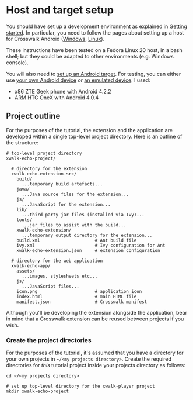 # Host and target setup

You should have set up a development environment as explained in [Getting started](/documentation/getting_started). In particular, you need to follow the pages about setting up a host for Crosswalk Android ([Windows](/documentation/getting_started/windows_host_setup), [Linux](/documentation/getting_started/linux_host_setup)).

These instructions have been tested on a Fedora Linux 20 host, in a bash shell; but they could be adapted to other environments (e.g. Windows console).

You will also need to [set up an Android target](/documentation/getting_started/android_target_setup). For testing, you can either use [your own Android device](/documentation/getting_started/android_target_setup#android-device) or [an emulated device](/documentation/getting_started/android_target_setup#android-emulator). I used:

* x86 ZTE Geek phone with Android 4.2.2
* ARM HTC OneX with Android 4.0.4

## Project outline

For the purposes of the tutorial, the extension and the application are developed within a single top-level project directory. Here is an outline of the structure:

    # top-level project directory
    xwalk-echo-project/

      # directory for the extension
      xwalk-echo-extension-src/
        build/
          ...temporary build artefacts...
        java/
          ...Java source files for the extension...
        js/
          ...JavaScript for the extension...
        lib/
          ...third party jar files (installed via Ivy)...
        tools/
          ...jar files to assist with the build...
        xwalk-echo-extension/
          ...temporary output directory for the extension...
        build.xml                     # Ant build file
        ivy.xml                       # Ivy configuration for Ant
        xwalk-echo-extension.json     # extension configuration

      # directory for the web application
      xwalk-echo-app/
        assets/
          ...images, stylesheets etc...
        js/
          ...JavaScript files...
        icon.png                      # application icon
        index.html                    # main HTML file
        manifest.json                 # Crosswalk manifest

Although you'll be developing the extension alongside the application, bear in mind that a Crosswalk extension can be reused between projects if you wish.

### Create the project directories

For the purposes of the tutorial, it's assumed that you have a directory for your own projects in `~/<my projects directory>`. Create the required directories for *this* tutorial project inside your projects directory as follows:

    cd ~/<my projects directory>

    # set up top-level directory for the xwalk-player project
    mkdir xwalk-echo-project
